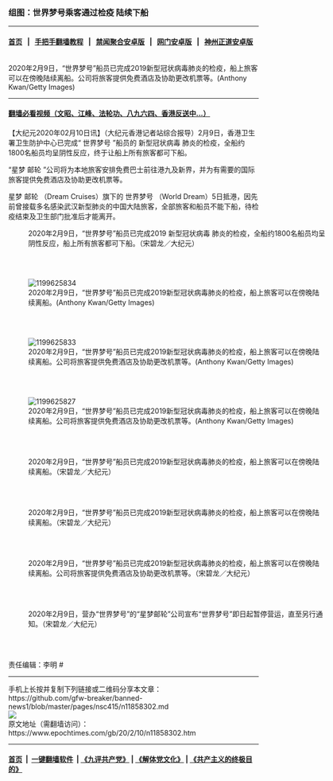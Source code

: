 ### 组图：世界梦号乘客通过检疫 陆续下船
------------------------

#### [首页](https://github.com/gfw-breaker/banned-news1/blob/master/README.md) &nbsp;&nbsp;|&nbsp;&nbsp; [手把手翻墙教程](https://github.com/gfw-breaker/guides/wiki) &nbsp;&nbsp;|&nbsp;&nbsp; [禁闻聚合安卓版](https://github.com/gfw-breaker/bn-android) &nbsp;&nbsp;|&nbsp;&nbsp; [网门安卓版](https://github.com/oGate2/oGate) &nbsp;&nbsp;|&nbsp;&nbsp; [神州正道安卓版](https://github.com/SzzdOgate/update) 



<div><img alt="" class="aligncenter wp-post-image" src="https://i.epochtimes.com/assets/uploads/2020/02/2002100430281758-600x400.jpg"/>
<div class="red16 caption">
 <p>
  2020年2月9日，“世界梦号”船员已完成2019新型冠状病毒肺炎的检疫，船上旅客可以在傍晚陆续离船。公司将旅客提供免费酒店及协助更改机票等。(Anthony Kwan/Getty Images)
 </p>
</div>
</div><hr/>

#### [翻墙必看视频（文昭、江峰、法轮功、八九六四、香港反送中...）](https://github.com/gfw-breaker/banned-news1/blob/master/pages/link3.md)

<div><p>
 【大纪元2020年02月10日讯】（大纪元香港记者站综合报导）2月9日，香港卫生署卫生防护中心已完成“
 <ok href="https://www.epochtimes.com/gb/tag/%E4%B8%96%E7%95%8C%E6%A2%A6%E5%8F%B7.html">
  世界梦号
 </ok>
 ”船员的
 <ok href="https://www.epochtimes.com/gb/tag/%E6%96%B0%E5%9E%8B%E5%86%A0%E7%8A%B6%E7%97%85%E6%AF%92.html">
  新型冠状病毒
 </ok>
 肺炎的检疫，全船约1800名船员均呈阴性反应，终于让船上所有旅客都可下船。
</p>
<p>
 “星梦
 <ok href="https://www.epochtimes.com/gb/tag/%E9%82%AE%E8%BD%AE.html">
  邮轮
 </ok>
 ”公司将为本地旅客安排免费巴士前往港九及新界，并为有需要的国际旅客提供免费酒店及协助更改机票等。
</p>
<p>
 星梦
 <ok href="https://www.epochtimes.com/gb/tag/%E9%82%AE%E8%BD%AE.html">
  邮轮
 </ok>
 （Dream Cruises）旗下的
 <ok href="https://www.epochtimes.com/gb/tag/%E4%B8%96%E7%95%8C%E6%A2%A6%E5%8F%B7.html">
  世界梦号
 </ok>
 （World Dream）5日抵港，因先前曾接载多名感染武汉新型肺炎的中国大陆旅客，全部旅客和船员不能下船，待检疫结束及卫生部门批准后才能离开。
</p>
<p>
</p>
<figure class="wp-caption aligncenter" id="attachment_11858322" style="width: 600px">
 <ok href="http://i.epochtimes.com/assets/uploads/2020/02/2002092050062188.jpg">
  <img alt="" class="wp-image-11858322 size-large" src="http://i.epochtimes.com/assets/uploads/2020/02/2002092050062188-600x399.jpg"/>
 </ok>
 <br/><figcaption class="wp-caption-text">
  2020年2月9日，“世界梦号”船员已完成2019
  <ok href="https://www.epochtimes.com/gb/tag/%E6%96%B0%E5%9E%8B%E5%86%A0%E7%8A%B6%E7%97%85%E6%AF%92.html">
   新型冠状病毒
  </ok>
  肺炎的检疫，全船约1800名船员均呈阴性反应，船上所有旅客都可下船。（宋碧龙／大纪元）
 </figcaption><br/>
</figure><br/>
<figure class="wp-caption aligncenter" id="attachment_11858343" style="width: 600px">
 <ok href="http://i.epochtimes.com/assets/uploads/2020/02/2002100430521758.jpg">
  <img alt="1199625834" class="size-large wp-image-11858343" src="http://i.epochtimes.com/assets/uploads/2020/02/2002100430521758-600x400.jpg" title="1199625834"/>
 </ok>
 <br/><figcaption class="wp-caption-text">
  2020年2月9日，“世界梦号”船员已完成2019新型冠状病毒肺炎的检疫，船上旅客可以在傍晚陆续离船。(Anthony Kwan/Getty Images)
 </figcaption><br/>
</figure><br/>
<figure class="wp-caption aligncenter" id="attachment_11858344" style="width: 600px">
 <ok href="http://i.epochtimes.com/assets/uploads/2020/02/2002100430461758.jpg">
  <img alt="1199625833" class="size-large wp-image-11858344" src="http://i.epochtimes.com/assets/uploads/2020/02/2002100430461758-600x400.jpg" title="1199625833"/>
 </ok>
 <br/><figcaption class="wp-caption-text">
  2020年2月9日，“世界梦号”船员已完成2019新型冠状病毒肺炎的检疫，船上旅客可以在傍晚陆续离船。公司将旅客提供免费酒店及协助更改机票等。(Anthony Kwan/Getty Images)
 </figcaption><br/>
</figure><br/>
<figure class="wp-caption aligncenter" id="attachment_11858345" style="width: 600px">
 <ok href="http://i.epochtimes.com/assets/uploads/2020/02/2002100430411758.jpg">
  <img alt="1199625827" class="size-large wp-image-11858345" src="http://i.epochtimes.com/assets/uploads/2020/02/2002100430411758-600x400.jpg" title="1199625827"/>
 </ok>
 <br/><figcaption class="wp-caption-text">
  2020年2月9日，“世界梦号”船员已完成2019新型冠状病毒肺炎的检疫，船上旅客可以在傍晚陆续离船。公司将旅客提供免费酒店及协助更改机票等。(Anthony Kwan/Getty Images)
 </figcaption><br/>
</figure><br/>
<figure class="wp-caption aligncenter" id="attachment_11858316" style="width: 600px">
 <ok href="http://i.epochtimes.com/assets/uploads/2020/02/2002092049212188.jpg">
  <img alt="" class="wp-image-11858316 size-large" src="http://i.epochtimes.com/assets/uploads/2020/02/2002092049212188-600x399.jpg"/>
 </ok>
 <br/><figcaption class="wp-caption-text">
  2020年2月9日，“世界梦号”船员已完成2019新型冠状病毒肺炎的检疫，船上旅客可以在傍晚陆续离船。（宋碧龙／大纪元）
 </figcaption><br/>
</figure><br/>
<figure class="wp-caption aligncenter" id="attachment_11858315" style="width: 600px">
 <ok href="http://i.epochtimes.com/assets/uploads/2020/02/2002092049182188.jpg">
  <img alt="" class="wp-image-11858315 size-large" src="http://i.epochtimes.com/assets/uploads/2020/02/2002092049182188-600x400.jpg"/>
 </ok>
 <br/><figcaption class="wp-caption-text">
  2020年2月9日，“世界梦号”船员已完成2019新型冠状病毒肺炎的检疫，船上旅客可以在傍晚陆续离船。（宋碧龙／大纪元）
 </figcaption><br/>
</figure><br/>
<figure class="wp-caption aligncenter" id="attachment_11858318" style="width: 600px">
 <ok href="http://i.epochtimes.com/assets/uploads/2020/02/2002092049302188.jpg">
  <img alt="" class="wp-image-11858318 size-large" src="http://i.epochtimes.com/assets/uploads/2020/02/2002092049302188-600x399.jpg"/>
 </ok>
 <br/><figcaption class="wp-caption-text">
  2020年2月9日，“世界梦号”船员已完成2019新型冠状病毒肺炎的检疫，船上旅客可以在傍晚陆续离船。公司将旅客提供免费酒店及协助更改机票等。（宋碧龙／大纪元）
 </figcaption><br/>
</figure><br/>
<figure class="wp-caption aligncenter" id="attachment_11858317" style="width: 600px">
 <ok href="http://i.epochtimes.com/assets/uploads/2020/02/2002092049272188.jpg">
  <img alt="" class="size-large wp-image-11858317" src="http://i.epochtimes.com/assets/uploads/2020/02/2002092049272188-600x399.jpg" title=""/>
 </ok>
 <br/><figcaption class="wp-caption-text">
  2020年2月9日，营办“世界梦号”的“星梦邮轮”公司宣布“世界梦号”即日起暂停营运，直至另行通知。（宋碧龙／大纪元）
 </figcaption><br/>
</figure><br/>
<p>
 责任编辑：李明 #
</p>
</div>
<hr/>
手机上长按并复制下列链接或二维码分享本文章：<br/>
https://github.com/gfw-breaker/banned-news1/blob/master/pages/nsc415/n11858302.md <br/>
<a href='https://github.com/gfw-breaker/banned-news1/blob/master/pages/nsc415/n11858302.md'><img src='https://github.com/gfw-breaker/banned-news1/blob/master/pages/nsc415/n11858302.md.png'/></a> <br/>
原文地址（需翻墙访问）：https://www.epochtimes.com/gb/20/2/10/n11858302.htm


------------------------
#### [首页](https://github.com/gfw-breaker/banned-news1/blob/master/README.md) &nbsp;|&nbsp; [一键翻墙软件](https://github.com/gfw-breaker/nogfw/blob/master/README.md) &nbsp;| [《九评共产党》](https://github.com/gfw-breaker/9ping.md/blob/master/README.md#九评之一评共产党是什么) | [《解体党文化》](https://github.com/gfw-breaker/jtdwh.md/blob/master/README.md) | [《共产主义的终极目的》](https://github.com/gfw-breaker/gczydzjmd.md/blob/master/README.md)


<img src='http://gfw-breaker.win/banned-news/pages/nsc415/n11858302.md' width='0px' height='0px'/>